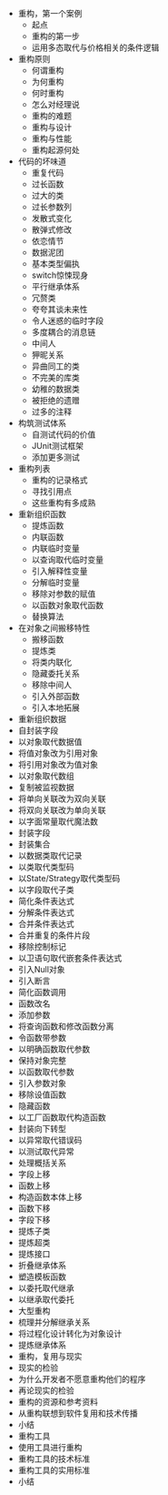 - 重构，第一个案例
	- 起点
	- 重构的第一步
	- 运用多态取代与价格相关的条件逻辑
- 重构原则
	- 何谓重构
	- 为何重构
	- 何时重构
	- 怎么对经理说
	- 重构的难题
	- 重构与设计
	- 重构与性能
	- 重构起源何处
- 代码的坏味道
	- 重复代码
	- 过长函数
	- 过大的类
	- 过长参数列
	- 发散式变化
	- 散弹式修改
	- 依恋情节
	- 数据泥团
	- 基本类型偏执
	- switch惊悚现身
	- 平行继承体系
	- 冗赘类
	- 夸夸其谈未来性
	- 令人迷惑的临时字段
	- 多度耦合的消息链
	- 中间人
	- 狎昵关系
	- 异曲同工的类
	- 不完美的库类
	- 幼稚的数据类
	- 被拒绝的遗赠
	- 过多的注释
- 构筑测试体系
	- 自测试代码的价值
	- JUnit测试框架
	- 添加更多测试
- 重构列表
	- 重构的记录格式
	- 寻找引用点
	- 这些重构有多成熟
- 重新组织函数
	- 提炼函数
	- 内联函数
	- 内联临时变量
	- 以查询取代临时变量
	- 引入解释性变量
	- 分解临时变量
	- 移除对参数的赋值
	- 以函数对象取代函数
	- 替换算法
- 在对象之间搬移特性
	- 搬移函数
	- 提炼类
	- 将类内联化
	- 隐藏委托关系
	- 移除中间人
	- 引入外部函数
	- 引入本地拓展
- 重新组织数据
- 自封装字段
- 以对象取代数据值
- 将值对象改为引用对象
- 将引用对象改为值对象
- 以对象取代数组
- 复制被监视数据
- 将单向关联改为双向关联
- 将双向关联改为单向关联
- 以字面常量取代魔法数
- 封装字段
- 封装集合
- 以数据类取代记录
- 以类取代类型码
- 以State/Strategy取代类型码
- 以字段取代子类
- 简化条件表达式
- 分解条件表达式
- 合并条件表达式
- 合并重复的条件片段
- 移除控制标记
- 以卫语句取代嵌套条件表达式
- 引入Null对象
- 引入断言
- 简化函数调用
- 函数改名
- 添加参数
- 将查询函数和修改函数分离
- 令函数带参数
- 以明确函数取代参数
- 保持对象完整
- 以函数取代参数
- 引入参数对象
- 移除设值函数
- 隐藏函数
- 以工厂函数取代构造函数
- 封装向下转型
- 以异常取代错误码
- 以测试取代异常
- 处理概括关系
- 字段上移
- 函数上移
- 构造函数本体上移
- 函数下移
- 字段下移
- 提炼子类
- 提炼超类
- 提炼接口
- 折叠继承体系
- 塑造模板函数
- 以委托取代继承
- 以继承取代委托
- 大型重构
- 梳理并分解继承关系
- 将过程化设计转化为对象设计
- 提炼继承体系
- 重构，复用与现实
- 现实的检验
- 为什么开发者不愿意重构他们的程序
- 再论现实的检验
- 重构的资源和参考资料
- 从重构联想到软件复用和技术传播
- 小结
- 重构工具
- 使用工具进行重构
- 重构工具的技术标准
- 重构工具的实用标准
- 小结